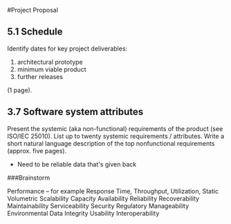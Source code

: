 #Project Proposal

## 5.1 Schedule

Identify dates for key project deliverables: 
1. architectural prototype
1. minimum viable product
1. further releases

(1 page).


## 3.7 Software system attributes

Present the systemic (aka non-functional) requirements of the product
(see ISO/IEC 25010).
List up to twenty systemic requirements / attributes.
Write a short natural language description of the top nonfunctional
requirements (approx. five pages).

- Need to be reliable data that's given back 

###Brainstorm

Performance – for example Response Time, Throughput, Utilization, Static Volumetric
Scalability
Capacity
Availability
Reliability
Recoverability
Maintainability
Serviceability
Security
Regulatory
Manageability
Environmental
Data Integrity
Usability
Interoperability

